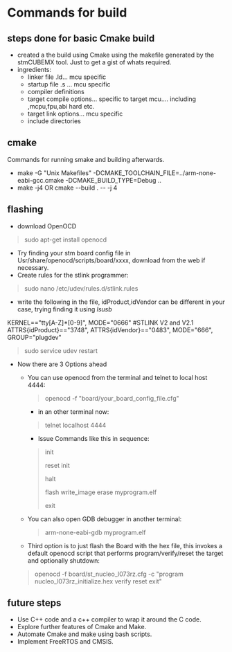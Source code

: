 # Commands for build

## steps done for basic Cmake build
* created a the build using Cmake using the makefile generated by the stmCUBEMX tool. Just to get a gist of whats required.
* ingredients:
    * linker file .ld... mcu specific
    * startup file .s ... mcu specific
    * compiler definitions
    * target compile options... specific to target mcu.... including ,mcpu,fpu,abi hard  etc.
    * target link options... mcu specific
    * include directories

## cmake

Commands for running smake and building afterwards.
* make -G "Unix Makefiles" -DCMAKE_TOOLCHAIN_FILE=../arm-none-eabi-gcc.cmake -DCMAKE_BUILD_TYPE=Debug ..
* make -j4 OR cmake --build . -- -j 4

## flashing
* download OpenOCD
> sudo apt-get install openocd
* Try finding your stm board config file in Usr/share/openocd/scripts/board/xxxx, download from the web if necessary.
* Create rules for the stlink programmer:
> sudo nano /etc/udev/rules.d/stlink.rules
* write the following in the file, idProduct,idVendor can be different in your case, trying finding it using *lsusb*

KERNEL=="tty[A-Z]*[0-9]", MODE="0666"
#STLINK V2 and V2.1
ATTRS{idProduct}=="3748", ATTRS{idVendor}=="0483", MODE="666", GROUP="plugdev"

> sudo service udev restart
* Now there are 3 Options ahead
   * You can use openocd from the terminal and telnet to local host 4444:
      > openocd -f "board/your_board_config_file.cfg"
      * in an other terminal now:
      > telnet localhost 4444
      * Issue Commands like this in sequence:
 
      > init
      > 
      > reset init
      > 
      > halt
      > 
      > flash write_image erase myprogram.elf
      > 
      > exit
   * You can also open GDB debugger in another terminal:
      > arm-none-eabi-gdb myprogram.elf
   * Third option is to just flash the Board with the hex file, this invokes a default openocd script that performs program/verify/reset the target and optionally shutdown:
   >  openocd -f board/st_nucleo_l073rz.cfg -c "program nucleo_l073rz_initialize.hex verify reset exit"


## future steps

* Use C++ code and a c++ compiler to wrap it around the C code.
* Explore further features of Cmake and Make.
* Automate Cmake and make using bash scripts.
* Implement FreeRTOS and CMSIS.
